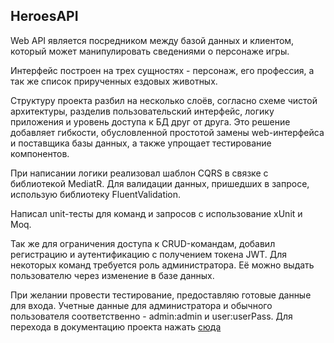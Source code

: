 <h2>HeroesAPI</h2>
  <p>Web API  является посредником между базой данных и клиентом, который может манипулировать сведениями о персонаже игры. </p>
  <p>Интерфейс построен на трех сущностях - персонаж, его профессия, а так же список прирученных ездовых животных.</p>
  <p>Структуру проекта разбил на несколько слоёв, согласно схеме чистой архитектуры, разделив пользовательский интерфейс, логику приложения и уровень доступа к БД друг от друга. Это решение добавляет гибкости, обусловленной простотой замены web-интерфейса и поставщика базы данных, а также упрощает тестирование компонентов.</p>
  <p>При написании логики реализовал шаблон CQRS в связке с библиотекой MediatR. Для валидации данных, пришедших в запросе, использую библиотеку FluentValidation.</p>
  <p>Написал unit-тесты для команд и запросов с использование xUnit и Moq.</p>
  <p>Так же для ограничения доступа к CRUD-командам, добавил регистрацию и аутентификацию с получением токена JWT. Для некоторых команд требуется роль администратора. Её можно выдать пользователю через изменение в базе данных.</p>
  <p>При желании провести тестирование, предоставляю готовые данные для входа. Учетные данные для администратора и обычного пользователя соответственно - admin:admin и user:userPass. Для перехода в документацию проекта нажать <a href="https://heroes-demo.herokuapp.com/swagger/index.html">сюда</a></p>

